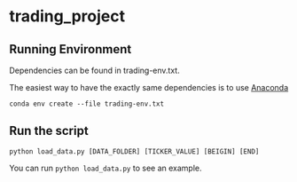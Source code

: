 # trading_project


## Running Environment

Dependencies can be found in trading-env.txt.

The easiest way to have the exactly same dependencies is to use [Anaconda](https://docs.continuum.io/anaconda/install/)

```
conda env create --file trading-env.txt
```

## Run the script

```
python load_data.py [DATA_FOLDER] [TICKER_VALUE] [BEIGIN] [END]
```
You can run ```python load_data.py``` to see an example.
